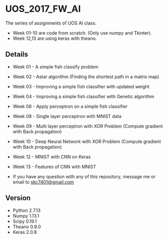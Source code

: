 # UOS_2017_FW_AI

The series of assignments of UOS AI class.

* Week 01-10 are code from scratch. (Only use numpy and Tkinter).
* Week 12,13 are using keras with theano.

## Details
* Week 01 - A simple fish classify problem
* Week 02 - Astar algorithm (Finding the shortest path in a matrix map)
* Week 03 - Improving a simple fish classifier with updated weight
* Week 04 - Improving a simple fish classifier with Genetic algorithm
* Week 06 - Apply perceptron on a simple fish classifier
* Week 08 - Single layer perceptron with MNIST data
* Week 09 - Multi layer perceptron with XOR Problem (Compute gradient with Back propagation)
* Week 10 - Deep Neural Network with XOR Problem (Compute gradient with Back propagation)
* Week 12 - MNIST with CNN on Keras
* Week 13 - Features of CNN with MNIST

* If you have any question with any of this repository, message me or email to skc7401@gmail.com


## Version

* Python 2.7.13
* Numpy 1.13.1
* Scipy 0.19.1
* Theano 0.9.0
* Keras 2.0.8
